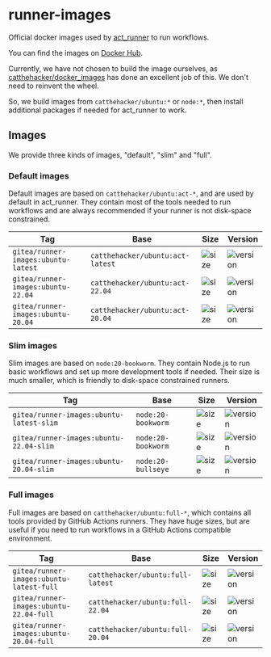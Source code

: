 # runner-images

Official docker images used by [act_runner](https://gitea.com/gitea/act_runner) to run workflows.

You can find the images on [Docker Hub](https://hub.docker.com/r/gitea/runner-images).

Currently, we have not chosen to build the image ourselves, as [catthehacker/docker_images](https://github.com/catthehacker/docker_images) has done an excellent job of this.
We don't need to reinvent the wheel.

So, we build images from `catthehacker/ubuntu:*` or `node:*`, then install additional packages if needed for act_runner to work.

## Images

We provide three kinds of images, "default", "slim" and "full".

### Default images

Default images are based on `catthehacker/ubuntu:act-*`, and are used by default in act_runner.
They contain most of the tools needed to run workflows and are always recommended if your runner is not disk-space constrained.

| Tag                                 | Base                             | Size                                                                                           | Version                                                                       |
|-------------------------------------|----------------------------------|------------------------------------------------------------------------------------------------|-------------------------------------------------------------------------------|
| `gitea/runner-images:ubuntu-latest` | `catthehacker/ubuntu:act-latest` | ![size](https://img.shields.io/docker/image-size/gitea/runner-images/ubuntu-latest?label=size) | ![version](https://img.shields.io/docker/v/gitea/runner-images/ubuntu-latest) |
| `gitea/runner-images:ubuntu-22.04`  | `catthehacker/ubuntu:act-22.04`  | ![size](https://img.shields.io/docker/image-size/gitea/runner-images/ubuntu-22.04?label=size)  | ![version](https://img.shields.io/docker/v/gitea/runner-images/ubuntu-22.04)  |
| `gitea/runner-images:ubuntu-20.04`  | `catthehacker/ubuntu:act-20.04`  | ![size](https://img.shields.io/docker/image-size/gitea/runner-images/ubuntu-20.04?label=size)  | ![version](https://img.shields.io/docker/v/gitea/runner-images/ubuntu-20.04)  |

### Slim images

Slim images are based on `node:20-bookworm`.
They contain Node.js to run basic workflows and set up more development tools if needed.
Their size is much smaller, which is friendly to disk-space constrained runners.

| Tag                                      | Base               | Size                                                                                                | Version                                                                            |
|------------------------------------------|--------------------|-----------------------------------------------------------------------------------------------------|------------------------------------------------------------------------------------|
| `gitea/runner-images:ubuntu-latest-slim` | `node:20-bookworm` | ![size](https://img.shields.io/docker/image-size/gitea/runner-images/ubuntu-latest-slim?label=size) | ![version](https://img.shields.io/docker/v/gitea/runner-images/ubuntu-latest-slim) |
| `gitea/runner-images:ubuntu-22.04-slim`  | `node:20-bookworm` | ![size](https://img.shields.io/docker/image-size/gitea/runner-images/ubuntu-22.04-slim?label=size)  | ![version](https://img.shields.io/docker/v/gitea/runner-images/ubuntu-22.04-slim)  |
| `gitea/runner-images:ubuntu-20.04-slim`  | `node:20-bullseye` | ![size](https://img.shields.io/docker/image-size/gitea/runner-images/ubuntu-20.04-slim?label=size)  | ![version](https://img.shields.io/docker/v/gitea/runner-images/ubuntu-20.04-slim)  |

### Full images

Full images are based on `catthehacker/ubuntu:full-*`, which contains all tools provided by GitHub Actions runners.
They have huge sizes, but are useful if you need to run workflows in a GitHub Actions compatible environment.

| Tag                                      | Base                              | Size                                                                                                | Version                                                                            |
|------------------------------------------|-----------------------------------|-----------------------------------------------------------------------------------------------------|------------------------------------------------------------------------------------|
| `gitea/runner-images:ubuntu-latest-full` | `catthehacker/ubuntu:full-latest` | ![size](https://img.shields.io/docker/image-size/gitea/runner-images/ubuntu-latest-full?label=size) | ![version](https://img.shields.io/docker/v/gitea/runner-images/ubuntu-latest-full) |
| `gitea/runner-images:ubuntu-22.04-full`  | `catthehacker/ubuntu:full-22.04`  | ![size](https://img.shields.io/docker/image-size/gitea/runner-images/ubuntu-22.04-full?label=size)  | ![version](https://img.shields.io/docker/v/gitea/runner-images/ubuntu-22.04-full)  |
| `gitea/runner-images:ubuntu-20.04-full`  | `catthehacker/ubuntu:full-20.04`  | ![size](https://img.shields.io/docker/image-size/gitea/runner-images/ubuntu-20.04-full?label=size)  | ![version](https://img.shields.io/docker/v/gitea/runner-images/ubuntu-20.04-full)  |
